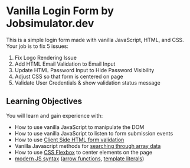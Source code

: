 # Vanilla Login Form by Jobsimulator.dev

This is a simple login form made with vanilla JavaScript, HTML, and CSS. Your job is to fix 5 issues:

1. Fix Logo Rendering Issue
1. Add HTML Email Validation to Email Input
1. Update HTML Password Input to Hide Password Visibility
1. Adjust CSS so that form is centered on page
1. Validate User Credentials & show validation status message

## Learning Objectives

You will learn and gain experience with:

- How to use vanilla JavaScript to manipulate the DOM
- How to use vanilla JavaScript to listen to form submission events
- How to use [Client Side HTML form validation](https://developer.mozilla.org/en-US/docs/Learn/Forms/Form_validation)
- Vanilla Javascript methods for [searching through array data](https://developer.mozilla.org/en-US/docs/Web/JavaScript/Reference/Global_Objects/Array/find)
- How to use [CSS Flexbox](https://developer.mozilla.org/en-US/docs/Learn/CSS/CSS_layout/Flexbox) to center elements on the page
- [modern JS syntax](https://www.w3schools.com/js/js_es6.asp) ([arrow functions](https://developer.mozilla.org/en-US/docs/Web/JavaScript/Reference/Functions/Arrow_functions), [template literals](https://developer.mozilla.org/en-US/docs/Web/JavaScript/Reference/Template_literals))
